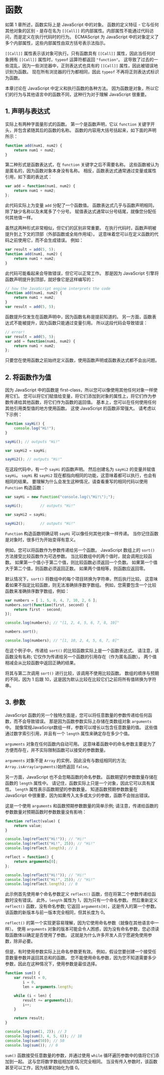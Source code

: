 # 函数

如第 1 章所述，函数实际上是 JavaScript 中的对象。 函数的定义特征 - 它与任何其他对象的区别 - 是存在名为 `[[Call]]` 的内部属性。内部属性不能通过代码访问，而是定义在执行代码时的行为。 ECMAScript 为 JavaScript 中的对象定义了多个内部属性，这些内部属性由双方括号表示法指示。

`[[Call]]` 属性表示该对象可执行。只有函数具有 `[[Call]]` 属性，因此当任何对象拥有 `[[Call]]` 属性时，`typeof` 运算符都返回 `"function"`。 这导致了过去的一些混乱，因为一些浏览器中，正则表达式也具有的 `[[Call]]` 属性，因此被错误地识别为函数。 现在所有浏览器的行为都相同，因此 `typeof` 不再将正则表达式标识为函数。

本章讨论在 JavaScript 中定义和执行函数的各种方法。 因为函数是对象，所以它们的行为与其他语言中的函数不同，这种行为对于理解 JavaScript 很重要。

## 1. 声明与表达式

实际上有两种字面量形式的函数。 第一个是函数声明，它以 `function` 关键字开头，并包含紧随其后的函数的名称。 函数的内容用大括号括起来，如下面的声明所示：

```javascript
function add(num1, num2) {
    return num1 + num2;
}
```

第二种形式是函数表达式，在 `function` 关键字之后不需要名称。 这些函数被认为是匿名的，因为函数对象本身没有名称。 相反，函数表达式通常通过变量或属性引用，如下面的表达式：

```javascript
var add = function(num1, num2) {
    return num1 + num2;
};
```

此代码实际上为变量 `add` 分配了一个函数值。 函数表达式几乎与函数声明相同，除了缺少名称以及末尾多了个分号。 赋值表达式通常以分号结尾，就像您分配任何其他值一样。

虽然这两种形式非常相似，但它们的区别非常重要。 在执行代码时，函数声明被提升到上下文的顶部（外部函数或全局作用域）。 这意味着您可以在定义函数的代码之前使用它，而不会生成错误。 例如：

```javascript
var result = add(5, 5);
function add(num1, num2) {
    return num1 + num2;
}
```

此代码可能看起来会导致错误，但它可以正常工作。 那是因为 JavaScript 引擎将函数声明提升到顶部，就好像它是这样编写的：

```javascript
// how the JavaScript engine interprets the code
function add(num1, num2) {
    return num1 + num2;
}
var result = add(5, 5);
```

函数提升仅发生在函数声明中，因为函数名称是提前知道的。 另一方面，函数表达式不能被提升，因为函数只能通过变量引用。 所以这段代码会导致错误：

```javascript
// error!
var result = add(5, 5);
var add = function(num1, num2) {
    return num1 + num2;
};
```

只要您在使用函数之前始终定义函数，使用函数声明或函数表达式都不会出问题。

## 2. 将函数作为值

因为 JavaScript 中的函数是 first-class，所以您可以像使用其他任何对象一样使用它们。 您可以将它们赋值给变量，将它们添加到对象的属性上，将它们作为参数传递给其他函数，将它们作为函数的返回值。 基本上，您可以在任何使用任何其他引用类型值的地方使用函数。 这使 JavaScript 的函数非常强大。 请考虑以下示例：

```javascript
function sayHi() {
    console.log("Hi!");
}

sayHi(); // outputs "Hi!"

var sayHi2 = sayHi;

sayHi2(); // outputs "Hi!"
```

在这段代码中，有一个 `sayHi` 的函数声明。 然后创建名为 `sayHi2` 的变量并赋值 `sayHi`。 `sayHi` 和 `sayHi2` 现在都指向相同的功能，这意味着都可以执行，也会有相同的结果。 要理解为什么会发生这种情况，请查看重写的相同代码以使用 `Function` 构造函数：

```javascript
var sayHi = new Function("console.log(\"Hi!\");");

sayHi();        // outputs "Hi!"

var sayHi2 = sayHi;

sayHi2();       // outputs "Hi!"
```

`Function` 构造函数明确证明 `sayHi` 可以像任何其他对象一样传递。 当你记住函数是对象时，很多行为开始变得有意义。

例如，您可以将函数作为参数传递给另一个函数。 JavaScript 数组上的 `sort()` 方法接受比较函数作为可选参数。 当比较数组中的两个值时，就会调用比较函数。 如果第一个值小于第二个值，则比较函数必须返回一个负数。 如果第一个值大于第二个值，则函数必须返回正数。 如果两个值相等，则函数应返回零。

默认情况下，`sort()` 将数组中的每个项目转换为字符串，然后执行比较。 这意味着如果不指定比较函数，则无法准确排序数字数组。 例如，您需要包含一个比较函数来准确排序数字数组，例如：

```javascript
var numbers = [ 1, 5, 8, 4, 7, 10, 2, 6 ];
numbers.sort(function(first, second) {
    return first - second;
});

console.log(numbers); // "[1, 2, 4, 5, 6, 7, 8, 10]"

numbers.sort();

console.log(numbers); // "[1, 10, 2, 4, 5, 6, 7, 8]"
```

在这个例子中，传递给 `sort()` 的比较函数实际上是一个函数表达式。 请注意，该函数没有名称; 它仅作为传递给另一个函数的引用存在（作为匿名函数）。 两个值相减会从比较函数中返回正确的结果。

将其与第二次调用 `sort()` 进行比较，该调用不使用比较函数。 数组的顺序与预期的不同，因为 1 后跟 10，这是因为默认比较在比较它们之前将所有值转换为字符串。

## 3. 参数

JavaScript 函数的另一个独特方面是，您可以将任意数量的参数传递给任何函数，而不会导致错误。 那是因为函数参数实际上存储在类数组对象 `arguments` 中。 就像常规JavaScript数组一样，参数可以增长以包含任意数量的值。 这些值通过数字索引引用，并且有一个 `length` 属性来确定存在多少个值。

`arguments` 对象在任何函数内自动可用。 这意味着函数中的命名参数主要是为了方便而存在，并不实际限制函数可以接受的参数数量。

`arguments` 对象不是 `Array` 的实例，因此没有与数组相同的方法; `Array.isArray(arguments)`始终返回 `false`。

另一方面，JavaScript 也不会忽略函数的命名参数。 函数期望的参数数量存储在函数的 `length` 属性中。 请记住，函数实际上只是一个对象，因此它可以具有属性。 `length` 属性表示函数期望的参数数量。 知道函数预期参数数量在 JavaScript 中很重要，因为如果传入太多或太少的参数，函数不会抛出错误。

这是一个使用 `arguments` 和函数预期参数数量的简单示例; 请注意，传递给函数的参数数量对预期函数时参数数量没有影响：

```javascript
function reflect(value) {
    return value;
}

console.log(reflect("Hi!")); // "Hi!"
console.log(reflect("Hi!", 25)); // "Hi!"
console.log(reflect.length); // 1

reflect = function() {
    return arguments[0];
};

console.log(reflect("Hi!")); // "Hi!"
console.log(reflect("Hi!", 25)); // "Hi!"
console.log(reflect.length); // 0
```

此示例首先使用单个命名参数定义 `reflect()` 函数，但在将第二个参数传递给函数时没有错误。 此外，`length` 属性为 1，因为只有一个命名参数。 然后重新定义 `reflect()` 函数，没有命名参数; 它返回 `arguments[0]`，这是传入的第一个参数。该函数的新版本与前一版本完全相同，但其长度为 0。

`reflect()` 的第一个实现更容易理解，因为它使用命名参数（就像在其他语言中一样）。 使用 `arguments` 对象的版本可能会令人困惑，因为没有命名参数，您必须读取函数体以确定是否使用了参数。 这就是为什么许多开发人员宁愿避免使用参数，除非必要。

但是，有时使用参数实际上比命名参数更有效。 例如，假设您要创建一个接受任意数量参数并返回其总和的函数。 您不能使用命名参数，因为您不知道需要多少参数，因此在这种情况下，使用参数是最佳选择。

```javascript
function sum() {
    var result = 0,
        i = 0,
        len = arguments.length;

    while (i < len) {
        result += arguments[i];
        i++;
    }

    return result;
}

console.log(sum(1, 2)); // 3
console.log(sum(3, 4, 5, 6)); // 18
console.log(sum(50)); // 50
console.log(sum()); // 0
```

`sum()` 函数接受任意数量的参数，并通过使用 `while` 循环遍历参数中的值将它们添加到一起。 这与您将数字数组相加的情况完全相同。 当没有传入参数时，该函数甚至可以工作，因为结果初始化为值 0。